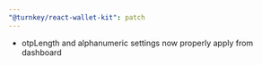 ```yaml
---
"@turnkey/react-wallet-kit": patch
---
```


- otpLength and alphanumeric settings now properly apply from dashboard

